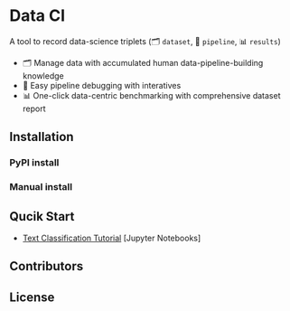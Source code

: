 # Data CI

A tool to record data-science triplets (🗂️ `dataset`, 📏 `pipeline`, 📊 `results`)

- 🗂️ Manage data with accumulated human data-pipeline-building knowledge
- 📏 Easy pipeline debugging with interatives
- 📊 One-click data-centric benchmarking with comprehensive dataset report

## Installation

### PyPI install

### Manual install

## Qucik Start

- [Text Classification Tutorial](./docs/Text_Classification.md) [Jupyter Notebooks]

## Contributors

## License

